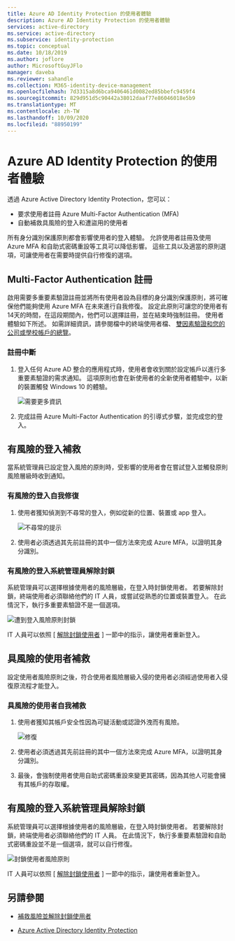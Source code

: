 ```yaml
---
title: Azure AD Identity Protection 的使用者體驗
description: Azure AD Identity Protection 的使用者體驗
services: active-directory
ms.service: active-directory
ms.subservice: identity-protection
ms.topic: conceptual
ms.date: 10/18/2019
ms.author: joflore
author: MicrosoftGuyJFlo
manager: daveba
ms.reviewer: sahandle
ms.collection: M365-identity-device-management
ms.openlocfilehash: 7d3315a8d6bca9406461d0082ed85bbefc9459f4
ms.sourcegitcommit: 829d951d5c90442a38012daaf77e86046018e5b9
ms.translationtype: MT
ms.contentlocale: zh-TW
ms.lasthandoff: 10/09/2020
ms.locfileid: "88950199"
---
```

# <a name="user-experiences-with-azure-ad-identity-protection"></a>Azure AD Identity Protection 的使用者體驗

透過 Azure Active Directory Identity Protection，您可以：

* 要求使用者註冊 Azure Multi-Factor Authentication (MFA) 
* 自動補救具風險的登入和遭盜用的使用者

所有身分識別保護原則都會影響使用者的登入體驗。 允許使用者註冊及使用 Azure MFA 和自助式密碼重設等工具可以降低影響。 這些工具以及適當的原則選項，可讓使用者在需要時提供自行修復的選項。

## <a name="multi-factor-authentication-registration"></a>Multi-Factor Authentication 註冊

啟用需要多重要素驗證註冊並將所有使用者設為目標的身分識別保護原則，將可確保他們能夠使用 Azure MFA 在未來進行自我修復。 設定此原則可讓您的使用者有14天的時間，在這段期間內，他們可以選擇註冊，並在結束時強制註冊。 使用者體驗如下所述。 如需詳細資訊，請參閱檔中的終端使用者檔、 [雙因素驗證和您的公司或學校帳戶的總覽](../user-help/multi-factor-authentication-end-user-first-time.md)。

### <a name="registration-interrupt"></a>註冊中斷

1. 登入任何 Azure AD 整合的應用程式時，使用者會收到關於設定帳戶以進行多重要素驗證的需求通知。 這項原則也會在新使用者的全新使用者體驗中，以新的裝置觸發 Windows 10 的體驗。
   
    ![需要更多資訊](./media/concept-identity-protection-user-experience/identity-protection-experience-more-info-mfa.png)

1. 完成註冊 Azure Multi-Factor Authentication 的引導式步驟，並完成您的登入。

## <a name="risky-sign-in-remediation"></a>有風險的登入補救

當系統管理員已設定登入風險的原則時，受影響的使用者會在嘗試登入並觸發原則風險層級時收到通知。 

### <a name="risky-sign-in-self-remediation"></a>有風險的登入自我修復

1. 使用者獲知偵測到不尋常的登入，例如從新的位置、裝置或 app 登入。
   
    ![不尋常的提示](./media/concept-identity-protection-user-experience/120.png)

1. 使用者必須透過其先前註冊的其中一個方法來完成 Azure MFA，以證明其身分識別。 

### <a name="risky-sign-in-administrator-unblock"></a>有風險的登入系統管理員解除封鎖

系統管理員可以選擇根據使用者的風險層級，在登入時封鎖使用者。 若要解除封鎖，終端使用者必須聯絡他們的 IT 人員，或嘗試從熟悉的位置或裝置登入。 在此情況下，執行多重要素驗證不是一個選項。

![遭到登入風險原則封鎖](./media/concept-identity-protection-user-experience/200.png)

IT 人員可以依照 [ [解除封鎖使用者](howto-identity-protection-remediate-unblock.md#unblocking-based-on-sign-in-risk) ] 一節中的指示，讓使用者重新登入。

## <a name="risky-user-remediation"></a>具風險的使用者補救

設定使用者風險原則之後，符合使用者風險層級入侵的使用者必須經過使用者入侵復原流程才能登入。 

### <a name="risky-user-self-remediation"></a>具風險的使用者自我補救

1. 使用者獲知其帳戶安全性因為可疑活動或認證外洩而有風險。
   
    ![修復](./media/concept-identity-protection-user-experience/101.png)

1. 使用者必須透過其先前註冊的其中一個方法來完成 Azure MFA，以證明其身分識別。 
1. 最後，會強制使用者使用自助式密碼重設來變更其密碼，因為其他人可能會擁有其帳戶的存取權。

## <a name="risky-sign-in-administrator-unblock"></a>有風險的登入系統管理員解除封鎖

系統管理員可以選擇根據使用者的風險層級，在登入時封鎖使用者。 若要解除封鎖，終端使用者必須聯絡他們的 IT 人員。 在此情況下，執行多重要素驗證和自助式密碼重設並不是一個選項，就可以自行修復。

![封鎖使用者風險原則](./media/concept-identity-protection-user-experience/104.png)

IT 人員可以依照 [ [解除封鎖使用者](howto-identity-protection-remediate-unblock.md#unblocking-based-on-user-risk) ] 一節中的指示，讓使用者重新登入。

## <a name="see-also"></a>另請參閱

- [補救風險並解除封鎖使用者](howto-identity-protection-remediate-unblock.md)

- [Azure Active Directory Identity Protection](./overview-identity-protection.md)